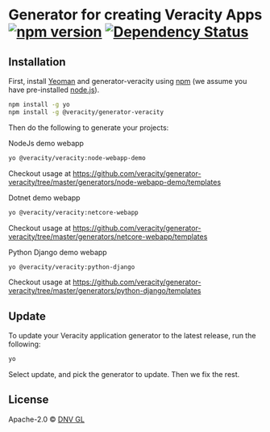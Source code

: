 # Generator for creating Veracity Apps [![npm version](https://badge.fury.io/js/%40veracity%2Fgenerator-veracity.svg)](https://badge.fury.io/js/%40veracity%2Fgenerator-veracity) [![Dependency Status][daviddm-image]][daviddm-url]



## Installation

First, install [Yeoman](http://yeoman.io) and generator-veracity using [npm](https://www.npmjs.com/) (we assume you have pre-installed [node.js](https://nodejs.org/)).

```bash
npm install -g yo
npm install -g @veracity/generator-veracity
```

Then do the following to generate your projects:

NodeJs demo webapp
```bash
yo @veracity/veracity:node-webapp-demo
```
Checkout usage at https://github.com/veracity/generator-veracity/tree/master/generators/node-webapp-demo/templates

Dotnet demo webapp
```bash
yo @veracity/veracity:netcore-webapp
```
Checkout usage at https://github.com/veracity/generator-veracity/tree/master/generators/netcore-webapp/templates


Python Django demo webapp
```bash
yo @veracity/veracity:python-django
```
Checkout usage at https://github.com/veracity/generator-veracity/tree/master/generators/python-django/templates

## Update

To update your Veracity application generator to the latest release, run the following:

```bash
yo 
```

Select update, and pick the generator to update. Then we fix the rest.


## License

Apache-2.0 © [DNV GL](https://developer.veracity.com)


[npm-image]: https://badge.fury.io/js/generator-veracity.svg
[npm-url]: https://npmjs.org/package/generator-veracity
[travis-image]: https://travis-ci.org/Veracity/generator-veracity.svg?branch=master
[travis-url]: https://travis-ci.org/Veracity/generator-veracity
[daviddm-image]: https://david-dm.org/Veracity/generator-veracity.svg?theme=shields.io
[daviddm-url]: https://david-dm.org/Veracity/generator-veracity
